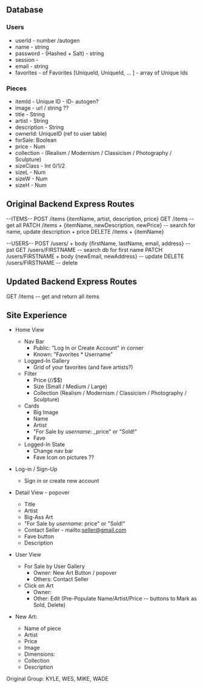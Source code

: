 ## Database

### Users
- userId - number /autogen
- name - string 
- password - (Hashed + Salt) - string
- session  - 
- email - string
- favorites -  of Favorites [UniqueId, UniqueId, ... ] - array of Unique Ids

### Pieces
- itemId - Unique ID - ID-  autogen? 
- image  - url / string ??
- title - String
- artist - String
- description - String
- ownerId: UniqueID (ref to user table)
- forSale: Boolean
- price - Num
- collection - (Realism / Modernism / Classicism / Photography / Sculpture) 
- sizeClass - Int 0/1/2
- sizeL - Num
- sizeW - Num
- sizeH - Num


## Original Backend Express Routes
--ITEMS--
POST /items {itemName, artist, description, price}
GET /items -- get all
PATCH /items + {itemName, newDescription, newPrice} -- search for name, update description + price
DELETE /items + {itemName} 

--USERS--
POST /users/ + body {firstName, lastName, email, address} -- pst
GET /users/FIRSTNAME -- search db for first name
PATCH /users/FIRSTNAME + body {newEmail, newAddress} -- update 
DELETE /users/FIRSTNAME -- delete

## Updated Backend Express Routes
GET /items -- get and return all items



## Site Experience
- Home View
  - Nav Bar
    - Public: "Log In or Create Account" in corner
    - Known: "Favorites * Username"
  - Logged-In Gallery
    - Grid of your favorites (and fave artists?)
  - Filter
    - Price ($/$$/$$$)
    - Size (Small / Medium / Large)
    - Collection (Realism / Modernism / Classicism / Photography / Sculpture)
  - Cards
    - Big Image
    - Name
    - Artist
    - "For Sale by _username_: _price" or "Sold!"
    - Fave
  - Logged-In State
    - Change nav bar
    - Fave Icon on pictures ?? 

- Log-in / Sign-Up
  - Sign in or create new account


- Detail View - popover
  - Title 
  - Artist 
  - Big-Ass Art
  - "For Sale by _username_: price" or "Sold!" 
  - Contact Seller  - mailto:seller@gmail.com
  - Fave button
  - Description

- User View
  - For Sale by User Gallery
    - Owner: New Art Button / popover
    - Others: Contact Seller
  - Click on Art
    - Owner: 
    - Other: Edit (Pre-Populate Name/Artist/Price -- buttons to Mark as Sold, Delete)

- New Art:
  - Name of piece
  - Artist
  - Price
  - Image
  - Dimensions: 
  - Collection
  - Description













Original Group: KYLE, WES, MIKE, WADE